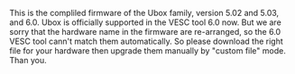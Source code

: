 This is the compliled firmware of the Ubox family, version 5.02 and 5.03, and 6.0.
Ubox is officially supported in the VESC tool 6.0 now.
But we are sorry that the hardware name in the firmware are re-arranged, so the 6.0 VESC tool cann't match them automatically. So please download the right file for your hardware then upgrade them manually by "custom file" mode. Than you.
